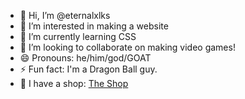 - 👋 Hi, I’m @eternalxlks
- 👀 I’m interested in making a website
- 🌱 I’m currently learning CSS
- 💞️ I’m looking to collaborate on making video games!
- 😄 Pronouns: he/him/god/GOAT
- ⚡ Fun fact: I'm a Dragon Ball guy. 
- 🤯 I have a shop: [The Shop](https://eternalxlks.github.io/EternalShop/)
